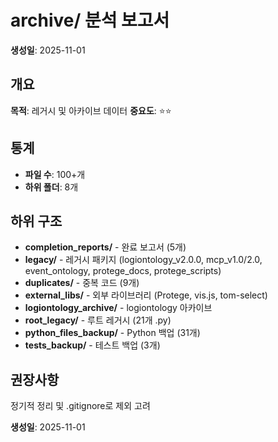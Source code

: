 # archive/ 분석 보고서

**생성일**: 2025-11-01

## 개요
**목적**: 레거시 및 아카이브 데이터
**중요도**: ⭐⭐

## 통계
- **파일 수**: 100+개
- **하위 폴더**: 8개

## 하위 구조
- **completion_reports/** - 완료 보고서 (5개)
- **legacy/** - 레거시 패키지 (logiontology_v2.0.0, mcp_v1.0/2.0, event_ontology, protege_docs, protege_scripts)
- **duplicates/** - 중복 코드 (9개)
- **external_libs/** - 외부 라이브러리 (Protege, vis.js, tom-select)
- **logiontology_archive/** - logiontology 아카이브
- **root_legacy/** - 루트 레거시 (21개 .py)
- **python_files_backup/** - Python 백업 (31개)
- **tests_backup/** - 테스트 백업 (3개)

## 권장사항
정기적 정리 및 .gitignore로 제외 고려

**생성일**: 2025-11-01

